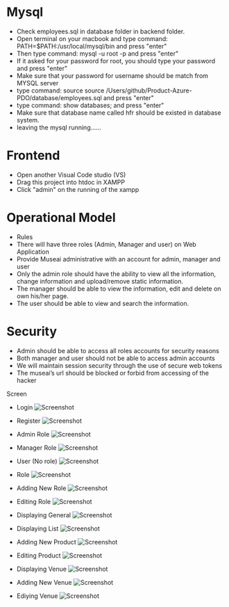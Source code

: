 # Mysql
- Check employees.sql in database folder in backend folder.
- Open terminal on your macbook and type command: PATH=$PATH:/usr/local/mysql/bin and press "enter"
- Then type command: mysql -u root -p and press "enter"
- If it asked for your password for root, you should type your password and press "enter"
- Make sure that your password for username should be match from MYSQL server
- type command: source source /Users/github/Product-Azure-PDO/database/employees.sql and press "enter"
- type command: show databases; and press "enter"
- Make sure that database name called hfr should be existed in database system.
- leaving the mysql running......


# Frontend 
- Open another Visual Code studio (VS)
- Drag this project into htdoc in XAMPP
- Click "admin" on the running of the xampp


# Operational Model
-	Rules
-	There will have three roles (Admin, Manager and user) on Web Application
-	Provide Museai administrative with an account for admin, manager and user
-	Only the admin role should have the ability to view all the information, change information and upload/remove static information.
-	The manager should be able to view the information, edit and delete on own his/her page.
-	The user should be able to view and search the information.

# Security
-	Admin should be able to access all roles accounts for security reasons
-	Both manager and user should not be able to access admin accounts
-	We will maintain session security through the use of secure web tokens
-	The museai’s url should be blocked or forbid from accessing of the hacker


Screen
- Login
![Screenshot](https://github.com/ijc3093/Product-Azure-PDO/blob/master/Documents/Screen/login.PNG)

- Register
![Screenshot](https://github.com/ijc3093/Product-Azure-PDO/blob/master/Documents/Screen/register_data.PNG)

- Admin Role
![Screenshot](https://github.com/ijc3093/Product-Azure-PDO/blob/master/Documents/Screen/admin.PNG)


- Manager Role
![Screenshot](https://github.com/ijc3093/Product-Azure-PDO/blob/master/Documents/Screen/manager.PNG)


- User (No role)
![Screenshot](https://github.com/ijc3093/Product-Azure-PDO/blob/master/Documents/Screen/attendee.PNG)


- Role
![Screenshot](https://github.com/ijc3093/Product-Azure-PDO/blob/master/Documents/Screen/role.PNG)


- Adding New Role
![Screenshot](https://github.com/ijc3093/Product-Azure-PDO/blob/master/Documents/Screen/insert_user.PNG)


- Editing Role
![Screenshot](https://github.com/ijc3093/Product-Azure-PDO/blob/master/Documents/Screen/edit_user.PNG)


- Displaying General
![Screenshot](https://github.com/ijc3093/Product-Azure-PDO/blob/master/Documents/Screen/general.PNG)


- Displaying List
![Screenshot](https://github.com/ijc3093/Product-Azure-PDO/blob/master/Documents/Screen/list.PNG)


- Adding New Product
![Screenshot](https://github.com/ijc3093/Product-Azure-PDO/blob/master/Documents/Screen/insert_product.PNG)


- Editing Product
![Screenshot](https://github.com/ijc3093/Product-Azure-PDO/blob/master/Documents/Screen/edit_product.PNG)


- Displaying Venue
![Screenshot](https://github.com/ijc3093/Product-Azure-PDO/blob/master/Documents/Screen/venue.PNG)


- Adding New Venue
![Screenshot](https://github.com/ijc3093/Product-Azure-PDO/blob/master/Documents/Screen/insert_venue.PNG)


- Ediying Venue
![Screenshot](https://github.com/ijc3093/Product-Azure-PDO/blob/master/Documents/Screen/edit_venue.PNG)




